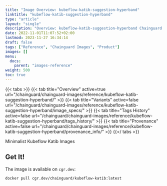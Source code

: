 ```yaml
---
title: "Image Overview: kubeflow-katib-suggestion-hyperband"
linktitle: "kubeflow-katib-suggestion-hyperband"
type: "article"
layout: "single"
description: "Overview: kubeflow-katib-suggestion-hyperband Chainguard Image"
date: 2022-11-01T11:07:52+02:00
lastmod: 2023-11-27 16:34:14
draft: false
tags: ["Reference", "Chainguard Images", "Product"]
images: []
menu: 
  docs: 
    parent: "images-reference"
weight: 500
toc: true
---
```


{{< tabs >}}
{{< tab title="Overview" active=true url="/chainguard/chainguard-images/reference/kubeflow-katib-suggestion-hyperband/" >}}
{{< tab title="Variants" active=false url="/chainguard/chainguard-images/reference/kubeflow-katib-suggestion-hyperband/image_specs/" >}}
{{< tab title="Tags History" active=false url="/chainguard/chainguard-images/reference/kubeflow-katib-suggestion-hyperband/tags_history/" >}}
{{< tab title="Provenance" active=false url="/chainguard/chainguard-images/reference/kubeflow-katib-suggestion-hyperband/provenance_info/" >}}
{{</ tabs >}}



<!--overview:start-->
Minimalist Kubeflow Katib Images
<!--overview:end-->

<!--getting:start-->
## Get It!
The image is available on `cgr.dev`:

```
docker pull cgr.dev/chainguard/kubeflow-katib:latest
```
<!--getting:end-->

<!--body:start-->
<!--body:end-->

